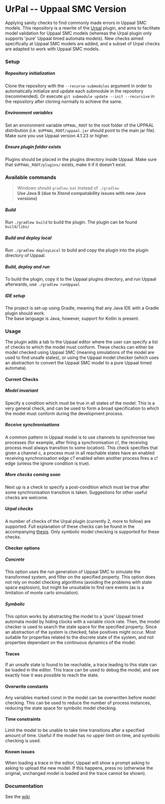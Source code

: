# UrPal -- Uppaal SMC Version
Applying sanity checks to find commonly made errors in Uppaal SMC models. This repository is a rewrite of the [Urpal](https://github.com/utwente-fmt/UrPal) plugin, and aims to facilitate model validation for Uppaal SMC models (whereas the Urpal plugin only supports 'pure' Uppaal timed automata models). New checks aimed specifically at Uppaal SMC models are added, and a subset of Urpal checks are adapted to work with Uppaal SMC models.

### Setup
##### Repository initialization
Clone the repository with the ```--recurse-submodules``` argument in order to automatically initialize and update each submodule in the repository (recommended).
Or execute ```git submodule update --init --recursive``` in the repository after cloning normally to achieve the same.
##### Environment variables
Set an environment variable ```UPPAAL_ROOT``` to the root folder of the UPPAAL distribution (i.e. ```$UPPAAL_ROOT/uppaal.jar``` should point to the main jar file). Make sure you use Uppaal version 4.1.23 or higher.
##### Ensure plugin folder exists
Plugins should be placed in the plugins directory inside Uppaal. Make sure that ```$UPPAAL_ROOT/plugins/``` exists, make it if it doesn't exist.

### Available commands
> Windows should ```gradlew.bat``` instead of ```./gradlew```  
> **Use Java 8 (due to Xtend compatability issues with new Java versions)**
##### Build
Run ```./gradlew build``` to build the plugin. The plugin can be found ```build/libs/```
##### Build and deploy local
Run ```./gradlew deployLocal``` to build and copy the plugin into the plugin directory of Uppaal.
##### Build, deploy and run
To build the plugin, copy it to the Uppaal plugins directory, and run Uppaal afterwards, use ```./gradlew runUppaal```

##### IDE setup
The project is set-up using Gradle, meaning that any Java IDE with a Gradle plugin should work.  
The base language is Java, however, support for Kotlin is present.

### Usage

The plugin adds a tab to the Uppaal editor where the user can specify a list of checks to which the model must conform. These checks can either be model checked using Uppaal SMC (meaning simulations of the model are used to find unsafe states), or using the Uppaal model checker (which uses an abstraction to convert the Uppaal SMC model to a pure Uppaal timed automata).

#### Current Checks

##### Model invariant

Specify a condition which must be true in all states of the model. This is a very general check, and can be used to form a broad specification to which the model must conform during the development process. 

##### Receive synchronisations

A common pattern in Uppaal model is to use channels to synchronise two processes (for example, after firing a synchronisation c!, the receiving process must always transition to some location). This check specifies that given a channel c, a process must in all reachable states have an enabled receiving synchronisation edge c? enabled when another process fires a c! edge (unless the ignore condition is true).

##### More checks coming soon

Next up is a check to specify a post-condition which must be true after some synchronisation transition is taken. Suggestions for other useful checks are welcome.

##### Urpal checks

A number of checks of the Urpal plugin (currently 2, more to follow) are supported. Full explanation of these checks can be found in the accompanying [thesis](https://fmt.ewi.utwente.nl/media/thesis_main.pdf). Only symbolic model checking is supported for these checks. 

#### Checker options

##### Concrete

This option uses the run generation of Uppaal SMC to simulate the transformed system, and filter on the specified property. This option does not rely on model checking algorithms (avoiding the problems with state space explosion), but might be unsuitable to find rare events (as is a limitation of monte carlo simulation).

##### Symbolic

This option works by abstracting the model to a 'pure' Uppaal timed automata model by hiding clocks with a variable clock rate. Then, the model checker is used to search the state space for the specified property. Since an abstraction of the system is checked, false positives might occur. Most suitable for properties related to the discrete state of the system, and not properties dependant on the continuous dynamics of the model. 

#### Traces

If an unsafe state is found to be reachable, a trace leading to this state can be loaded in the editor. This trace can be used to debug the model, and see exactly how it was possible to reach the state. 

#### Overwrite constants

Any variables marked const in the model can be overwritten before model checking. This can be used to reduce the number of process instances, reducing the state space for symbolic model checking.  

#### Time constraints

Limit the model to be unable to take time transitions after a specified amount of time. Useful if the model has no upper limit on time, and symbolic checking is used.

#### Known issues

When loading a trace in the editor, Uppaal will show a prompt asking to asking to upload the new model. If this happens, press no (otherwise the original, unchanged model is loaded and the trace cannot be shown).

### Documentation
See the [wiki](https://github.com/utwente-fmt/UrPal/wiki)

